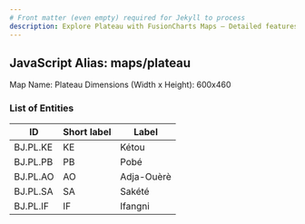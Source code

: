```yaml
---
# Front matter (even empty) required for Jekyll to process
description: Explore Plateau with FusionCharts Maps – Detailed features for seamless integration. Try now & enhance your data visualization today! 
---
```


## JavaScript Alias: maps/plateau

Map Name: Plateau
Dimensions (Width x Height): 600x460

### List of Entities

ID | Short label | Label
---|---|---|
BJ.PL.KE|KE|Kétou
BJ.PL.PB|PB|Pobé
BJ.PL.AO|AO|Adja-Ouèrè
BJ.PL.SA|SA|Sakété
BJ.PL.IF|IF|Ifangni